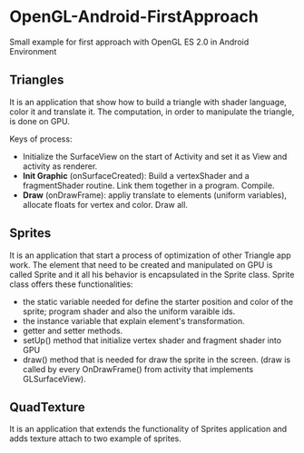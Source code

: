 # OpenGL-Android-FirstApproach
Small example for first approach with OpenGL ES 2.0 in Android Environment

## Triangles
It is an application that show how to build a triangle with shader language, color it and translate it. The computation, in order to manipulate the triangle, is done on GPU.

Keys of process:
- Initialize the SurfaceView on the start of Activity and set it as View and activity as renderer.
- **Init Graphic** (onSurfaceCreated):  Build a vertexShader and a fragmentShader routine. Link them together in a program. Compile.
- **Draw** (onDrawFrame): appliy translate to elements (uniform variables), allocate floats for vertex and color. Draw all.


## Sprites
It is an application that start a process of optimization of other Triangle app work. The element that need to be created and manipulated on GPU is called Sprite and it all his behavior is encapsulated in the Sprite class. 
Sprite class offers these functionalities:
- the static variable needed for define the starter position and color of the sprite; program shader and also the uniform varaible ids.
- the instance variable that explain element's transformation.
- getter and setter methods.
- setUp() method that initialize vertex shader and fragment shader into GPU
- draw() method that is needed for draw the sprite in the screen. (draw is called by every OnDrawFrame() from activity that implements GLSurfaceView).

## QuadTexture
It is an application that extends the functionality of Sprites application and adds texture attach to two example of sprites.

